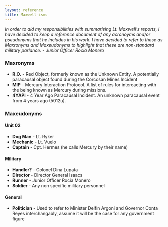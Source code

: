 ```yaml
---
layout: reference
title: Maxwell-isms
---
```


_In order to aid my responsibilities with summarising Lt. Maxwell's reports, I have decided to keep a reference document of any acronoyms and/or pseudonyms that he includes in his work. I have decided to refer to these as Maxronyms and Maxeudonyms to highlight that these are non-standard military parlance. - Junior Officer Rocia Monero_

### Maxronyms
- **R.O.** - Red Object, formerly known as the Unknown Entity. A potentially paracausal object found during the Corcosan Mines Incident
- **MIP** - Mercury Interaction Protocol. A list of rules for intereacting with the being known as Mercury during missions.
- **4YAPI** - 4 Year Ago Paracausal Incident. An unknown paracausal event from 4 years ago (5012u).

### Maxeudonyms
#### Unit 02
- **Dog Man** - Lt. Ryker
- **Mechanic** - Lt. Vuelo
- **Captain** - Cpt. Hermes (he calls Mercury by their name)

#### Military 
- **Handler?** - Colonel Dina Lupata 
- **Director** - Director General Isaacs
- **Runner** - Junior Officer Rocia Monero
- **Soldier** - Any non specific military personnel 

#### General 
- **Politician** - Used to refer to Minister Delfin Argoni and Governor Conta Reyes interchangably, assume it will be the case for any government figure